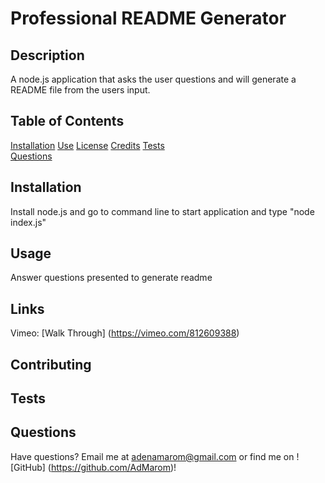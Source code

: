 # Professional README Generator 

## Description 
A node.js application that asks the user questions and will generate a README file from the users input.

## Table of Contents

 [Installation](#Installation) 
 [Use](#Use) 
 [License](#License)
 [Credits](#Credits)
 [Tests](#Tests)  
 [Questions](#Questions)

## Installation
Install node.js and go to command line to start application and type "node index.js"

## Usage
Answer questions presented to generate readme

## Links

Vimeo:
[Walk Through] (https://vimeo.com/812609388)

## Contributing


## Tests


## Questions

Have questions? Email me at adenamarom@gmail.com or find me on ![GitHub] (https://github.com/AdMarom)!
